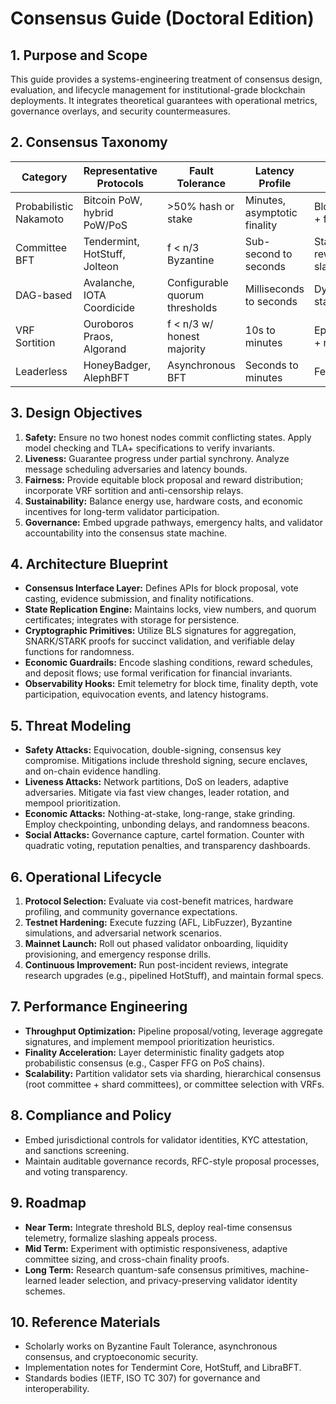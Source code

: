 # Consensus Guide (Doctoral Edition)

## 1. Purpose and Scope
This guide provides a systems-engineering treatment of consensus design, evaluation, and lifecycle management for institutional-grade blockchain deployments. It integrates theoretical guarantees with operational metrics, governance overlays, and security countermeasures.

## 2. Consensus Taxonomy
| Category | Representative Protocols | Fault Tolerance | Latency Profile | Economic Model |
|---|---|---|---|---|
| Probabilistic Nakamoto | Bitcoin PoW, hybrid PoW/PoS | >50% hash or stake | Minutes, asymptotic finality | Block subsidy + fees |
| Committee BFT | Tendermint, HotStuff, Jolteon | f < n/3 Byzantine | Sub-second to seconds | Staking rewards, slashing |
| DAG-based | Avalanche, IOTA Coordicide | Configurable quorum thresholds | Milliseconds to seconds | Dynamic staking/burning |
| VRF Sortition | Ouroboros Praos, Algorand | f < n/3 w/ honest majority | 10s to minutes | Epoch staking + randomness |
| Leaderless | HoneyBadger, AlephBFT | Asynchronous BFT | Seconds to minutes | Fee distribution |

## 3. Design Objectives
1. **Safety:** Ensure no two honest nodes commit conflicting states. Apply model checking and TLA+ specifications to verify invariants.
2. **Liveness:** Guarantee progress under partial synchrony. Analyze message scheduling adversaries and latency bounds.
3. **Fairness:** Provide equitable block proposal and reward distribution; incorporate VRF sortition and anti-censorship relays.
4. **Sustainability:** Balance energy use, hardware costs, and economic incentives for long-term validator participation.
5. **Governance:** Embed upgrade pathways, emergency halts, and validator accountability into the consensus state machine.

## 4. Architecture Blueprint
- **Consensus Interface Layer:** Defines APIs for block proposal, vote casting, evidence submission, and finality notifications.
- **State Replication Engine:** Maintains locks, view numbers, and quorum certificates; integrates with storage for persistence.
- **Cryptographic Primitives:** Utilize BLS signatures for aggregation, SNARK/STARK proofs for succinct validation, and verifiable delay functions for randomness.
- **Economic Guardrails:** Encode slashing conditions, reward schedules, and deposit flows; use formal verification for financial invariants.
- **Observability Hooks:** Emit telemetry for block time, finality depth, vote participation, equivocation events, and latency histograms.

## 5. Threat Modeling
- **Safety Attacks:** Equivocation, double-signing, consensus key compromise. Mitigations include threshold signing, secure enclaves, and on-chain evidence handling.
- **Liveness Attacks:** Network partitions, DoS on leaders, adaptive adversaries. Mitigate via fast view changes, leader rotation, and mempool prioritization.
- **Economic Attacks:** Nothing-at-stake, long-range, stake grinding. Employ checkpointing, unbonding delays, and randomness beacons.
- **Social Attacks:** Governance capture, cartel formation. Counter with quadratic voting, reputation penalties, and transparency dashboards.

## 6. Operational Lifecycle
1. **Protocol Selection:** Evaluate via cost-benefit matrices, hardware profiling, and community governance expectations.
2. **Testnet Hardening:** Execute fuzzing (AFL, LibFuzzer), Byzantine simulations, and adversarial network scenarios.
3. **Mainnet Launch:** Roll out phased validator onboarding, liquidity provisioning, and emergency response drills.
4. **Continuous Improvement:** Run post-incident reviews, integrate research upgrades (e.g., pipelined HotStuff), and maintain formal specs.

## 7. Performance Engineering
- **Throughput Optimization:** Pipeline proposal/voting, leverage aggregate signatures, and implement mempool prioritization heuristics.
- **Finality Acceleration:** Layer deterministic finality gadgets atop probabilistic consensus (e.g., Casper FFG on PoS chains).
- **Scalability:** Partition validator sets via sharding, hierarchical consensus (root committee + shard committees), or committee selection with VRFs.

## 8. Compliance and Policy
- Embed jurisdictional controls for validator identities, KYC attestation, and sanctions screening.
- Maintain auditable governance records, RFC-style proposal processes, and voting transparency.

## 9. Roadmap
- **Near Term:** Integrate threshold BLS, deploy real-time consensus telemetry, formalize slashing appeals process.
- **Mid Term:** Experiment with optimistic responsiveness, adaptive committee sizing, and cross-chain finality proofs.
- **Long Term:** Research quantum-safe consensus primitives, machine-learned leader selection, and privacy-preserving validator identity schemes.

## 10. Reference Materials
- Scholarly works on Byzantine Fault Tolerance, asynchronous consensus, and cryptoeconomic security.
- Implementation notes for Tendermint Core, HotStuff, and LibraBFT.
- Standards bodies (IETF, ISO TC 307) for governance and interoperability.
